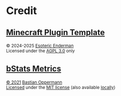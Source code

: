 # Credit

## [Minecraft Plugin Template][template]

<sup>&copy; 2024-2025 [Esoteric Enderman][template-author]</sup>\
<sup>Licensed under the [AGPL 3.0][template-license] only</sup>

## [bStats Metrics][bstats-metrics]

<sup>[&copy; 2021][bstats-metrics-copyright] [Bastian Oppermann][bstats-metrics-author]</sup>\
<sup>[Licensed][bstats-metrics-copyright-statement] under the [MIT license][bstats-metrics-license] (also available [locally][bstats-metrics-license-local])

<!-- Link aliases -->

<!-- Credits -->

[template]: https://github.com/esoterictemplates/minecraft-plugin-template
[template-author]: https://enderman.dev
[template-license]: /LICENSE

[bstats-metrics]: https://github.com/Bastian/bstats-metrics/tree/67684dd731dd9cbbf24d1170297a29ede7e1436d
[bstats-metrics-copyright]: https://github.com/Bastian/bstats-metrics/blob/67684dd731dd9cbbf24d1170297a29ede7e1436d/LICENSE#L3
[bstats-metrics-author]: https://github.com/Bastian
[bstats-metrics-copyright-statement]: https://github.com/Bastian/bstats-metrics/tree/67684dd731dd9cbbf24d1170297a29ede7e1436d?tab=License-1-ov-file
[bstats-metrics-license]: https://github.com/Bastian/bstats-metrics/blob/67684dd731dd9cbbf24d1170297a29ede7e1436d/LICENSE
[bstats-metrics-license-local]: ./assets/text/licenses/MIT
